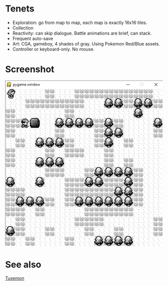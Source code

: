 

# Tenets
- Exploration: go from map to map, each map is exactly 16x16 tiles.
- Collection
- Reactivity: can skip dialogue. Battle animations are brief, can stack.
- Frequent auto-save
- Art: CGA, gameboy, 4 shades of gray. Using Pokemon Red/Blue assets. 
- Controller or keyboard-only. No mouse. 


# Screenshot
![Screenshot](screenshot.png "2017-02-27")


# See also
[Tuxemon](https://github.com/Tuxemon/Tuxemon/)

